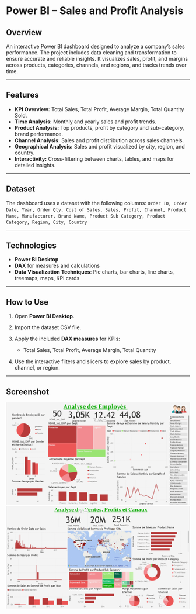 # Power BI – Sales and Profit Analysis

## Overview

An interactive Power BI dashboard designed to analyze a company’s sales performance.
The project includes data cleaning and transformation to ensure accurate and reliable insights. It visualizes sales, profit, and margins across products, categories, channels, and regions, and tracks trends over time.

---

## Features

* **KPI Overview:** Total Sales, Total Profit, Average Margin, Total Quantity Sold.
* **Time Analysis:** Monthly and yearly sales and profit trends.
* **Product Analysis:** Top products, profit by category and sub-category, brand performance.
* **Channel Analysis:** Sales and profit distribution across sales channels.
* **Geographical Analysis:** Sales and profit visualized by city, region, and country.
* **Interactivity:** Cross-filtering between charts, tables, and maps for detailed insights.

---

## Dataset

The dashboard uses a dataset with the following columns:
`Order ID, Order Date, Year, Order Qty, Cost of Sales, Sales, Profit, Channel, Product Name, Manufacturer, Brand Name, Product Sub Category, Product Category, Region, City, Country`

---

## Technologies

* **Power BI Desktop**
* **DAX** for measures and calculations
* **Data Visualization Techniques**: Pie charts, bar charts, line charts, treemaps, maps, KPI cards

---

## How to Use

1. Open **Power BI Desktop**.
2. Import the dataset CSV file.
3. Apply the included **DAX measures** for KPIs:

   * Total Sales, Total Profit, Average Margin, Total Quantity
4. Use the interactive filters and slicers to explore sales by product, channel, or region.

---

## Screenshot
![Dashboard Preview](dhash1.png)
![Dashboard Preview](dash2.png)

